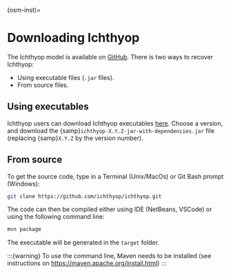 (osm-inst)=

# Downloading Ichthyop

The Ichthyop model is available on [GitHub](https://github.com/ichthyop/ichthyop). There is two ways to recover Ichthyop:

- Using executable files (`.jar` files).
- From source files.

## Using executables

Ichthyop users can download Ichthyop executables [here](https://github.com/ichthyop/ichthyop/tags). Choose a version, and download the {samp}`ichthyop-X.Y.Z-jar-with-dependencies.jar` file (replacing {samp}`X.Y.Z` by the version number).

## From source

To get the source code, type in a Terminal (Unix/MacOs) or Git Bash prompt (Windows):

```bash
git clone https://github.com/ichthyop/ichthyop.git
```

The code can then be compiled either using IDE (NetBeans, VSCode) or using the following command line:

```bash
mvn package
```

The executable will be generated in the `target` folder.

:::{warning}
To use the command line, Maven needs to be installed (see instructions on <https://maven.apache.org/install.html>)
:::
